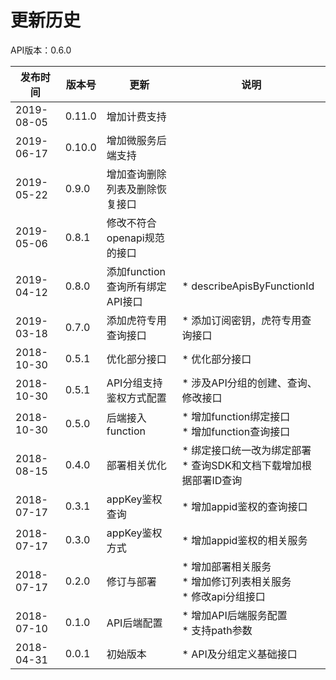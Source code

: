 # 更新历史 #
API版本：0.6.0

|发布时间|版本号|更新|说明|
|---|---|---|---|
|2019-08-05|0.11.0|增加计费支持|
|2019-06-17|0.10.0|增加微服务后端支持|
|2019-05-22|0.9.0|增加查询删除列表及删除恢复接口|
|2019-05-06|0.8.1|修改不符合openapi规范的接口|
|2019-04-12|0.8.0|添加function查询所有绑定API接口|* describeApisByFunctionId|
|2019-03-18|0.7.0|添加虎符专用查询接口|* 添加订阅密钥，虎符专用查询接口|
|2018-10-30|0.5.1|优化部分接口|* 优化部分接口|
|2018-10-30|0.5.1|API分组支持鉴权方式配置|* 涉及API分组的创建、查询、修改接口|
|2018-10-30|0.5.0|后端接入function|* 增加function绑定接口<br>* 增加function查询接口|
|2018-08-15|0.4.0|部署相关优化|* 绑定接口统一改为绑定部署<br>* 查询SDK和文档下载增加根据部署ID查询|
|2018-07-17|0.3.1|appKey鉴权查询|* 增加appid鉴权的查询接口|
|2018-07-17|0.3.0|appKey鉴权方式|* 增加appid鉴权的相关服务|
|2018-07-17|0.2.0|修订与部署|* 增加部署相关服务<br>* 增加修订列表相关服务<br>* 修改api分组接口|
|2018-07-10|0.1.0|API后端配置|* 增加API后端服务配置<br>* 支持path参数|
|2018-04-31|0.0.1|初始版本|* API及分组定义基础接口|
